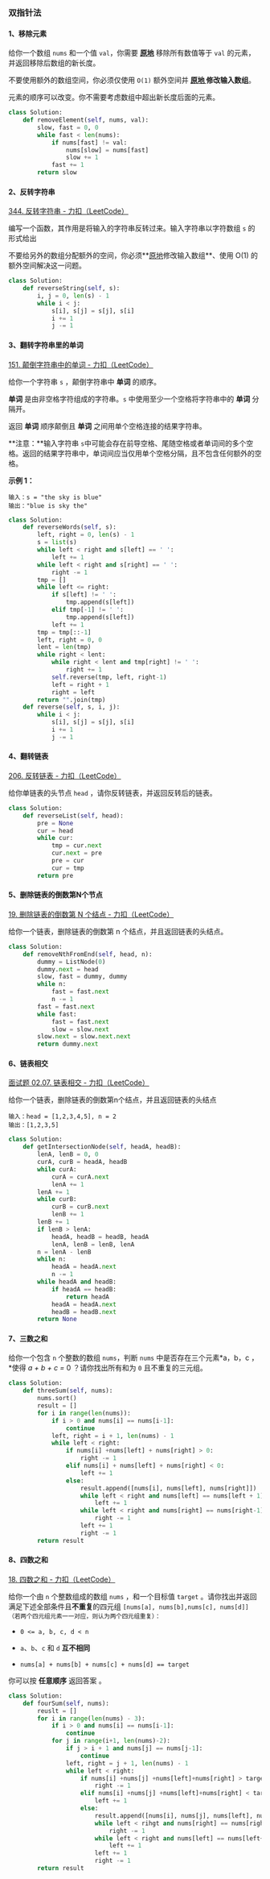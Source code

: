 ### 双指针法

#### 1、移除元素

给你一个数组 `nums` 和一个值 `val`，你需要 **[原地](https://baike.baidu.com/item/原地算法)** 移除所有数值等于 `val` 的元素，并返回移除后数组的新长度。

不要使用额外的数组空间，你必须仅使用 `O(1)` 额外空间并 **[原地 ](https://baike.baidu.com/item/原地算法)修改输入数组**。

元素的顺序可以改变。你不需要考虑数组中超出新长度后面的元素。

```python
class Solution:
    def removeElement(self, nums, val):
        slow, fast = 0, 0
        while fast < len(nums):
            if nums[fast] != val:
                nums[slow] = nums[fast]
                slow += 1
            fast += 1
        return slow
```

#### 2、反转字符串

[344. 反转字符串 - 力扣（LeetCode）](https://leetcode.cn/problems/reverse-string/)

编写一个函数，其作用是将输入的字符串反转过来。输入字符串以字符数组 `s` 的形式给出

不要给另外的数组分配额外的空间，你必须**[原地](https://baike.baidu.com/item/原地算法)修改输入数组**、使用 O(1) 的额外空间解决这一问题。

```python
class Solution:
    def reverseString(self, s):
        i, j = 0, len(s) - 1
        while i < j:
            s[i], s[j] = s[j], s[i]
            i += 1
            j -= 1
```

#### 3、翻转字符串里的单词

[151. 颠倒字符串中的单词 - 力扣（LeetCode）](https://leetcode.cn/problems/reverse-words-in-a-string/)

给你一个字符串 `s` ，颠倒字符串中 **单词** 的顺序。

**单词** 是由非空格字符组成的字符串。`s` 中使用至少一个空格将字符串中的 **单词** 分隔开。

返回 **单词** 顺序颠倒且 **单词** 之间用单个空格连接的结果字符串。

**注意：**输入字符串 `s`中可能会存在前导空格、尾随空格或者单词间的多个空格。返回的结果字符串中，单词间应当仅用单个空格分隔，且不包含任何额外的空格。

**示例 1：**

```
输入：s = "the sky is blue"
输出："blue is sky the"
```

```python
class Solution:
    def reverseWords(self, s):
        left, right = 0, len(s) - 1
        s = list(s)
        while left < right and s[left] == ' ':
            left += 1
        while left < right and s[right] == ' ':
            right -= 1
        tmp = []
        while left <= right:
            if s[left] != ' ':
                tmp.append(s[left])
            elif tmp[-1] != ' ':
                tmp.append(s[left])
            left += 1
        tmp = tmp[::-1]
        left, right = 0, 0
        lent = len(tmp)
        while right < lent:
            while right < lent and tmp[right] != ' ':
                right += 1
            self.reverse(tmp, left, right-1)
            left = right + 1
            right = left
        return "".join(tmp)
    def reverse(self, s, i, j):
        while i < j:
            s[i], s[j] = s[j], s[i]
            i += 1
            j -= 1
```

#### 4、翻转链表

[206. 反转链表 - 力扣（LeetCode）](https://leetcode.cn/problems/reverse-linked-list/)

给你单链表的头节点 `head` ，请你反转链表，并返回反转后的链表。

```python
class Solution:
    def reverseList(self, head):
        pre = None
        cur = head
        while cur:
            tmp = cur.next
            cur.next = pre
            pre = cur
            cur = tmp
        return pre
```

#### 5、删除链表的倒数第N个节点

[19. 删除链表的倒数第 N 个结点 - 力扣（LeetCode）](https://leetcode.cn/problems/remove-nth-node-from-end-of-list/)

给你一个链表，删除链表的倒数第 n 个结点，并且返回链表的头结点。

```python
class Solution:
    def removeNthFromEnd(self, head, n):
        dummy = ListNode(0)
        dummy.next = head
        slow, fast = dummy, dummy
        while n:
            fast = fast.next
            n -= 1
        fast = fast.next
        while fast:
            fast = fast.next
            slow = slow.next
        slow.next = slow.next.next
        return dummy.next
```

#### 6、链表相交

[面试题 02.07. 链表相交 - 力扣（LeetCode）](https://leetcode.cn/problems/intersection-of-two-linked-lists-lcci/)

给你一个链表，删除链表的倒数第n个结点，并且返回链表的头结点

```
输入：head = [1,2,3,4,5], n = 2
输出：[1,2,3,5]
```

```python
class Solution:
    def getIntersectionNode(self, headA, headB):
        lenA, lenB = 0, 0
        curA, curB = headA, headB
        while curA:
            curA = curA.next
            lenA += 1
        lenA += 1
        while curB:
            curB = curB.next
            lenB += 1
        lenB += 1
        if lenB > lenA:
            headA, headB = headB, headA
            lenA, lenB = lenB, lenA
        n = lenA - lenB
        while n:
            headA = headA.next
            n -= 1
        while headA and headB:
            if headA == headB:
                return headA
            headA = headA.next
            headB = headB.next
        return None
```

#### 7、三数之和

给你一个包含 `n` 个整数的数组 `nums`，判断 `nums` 中是否存在三个元素*a，b，c ，*使得 *a + b + c =* 0 ？请你找出所有和为 `0` 且不重复的三元组。

```python
class Solution:
    def threeSum(self, nums):
        nums.sort()
        result = []
        for i in range(len(nums)):
            if i > 0 and nums[i] == nums[i-1]:
                continue
            left, right = i + 1, len(nums) - 1
            while left < right:
                if nums[i] +nums[left] + nums[right] > 0:
                    right -= 1
                elif nums[i] + nums[left] + nums[right] < 0:
                    left += 1
                else:
                    result.append([nums[i], nums[left], nums[right]])
                    while left < right and nums[left] == nums[left + 1]:
                        left += 1
                    while left < right and nums[right] == nums[right-1]:
                        right -= 1
                    left += 1
                    right -= 1
        return result
```

#### 8、四数之和

[18. 四数之和 - 力扣（LeetCode）](https://leetcode.cn/problems/4sum/)

给你一个由 `n` 个整数组成的数组 `nums` ，和一个目标值 `target` 。请你找出并返回满足下述全部条件且**不重复**的四元组 `[nums[a], nums[b],nums[c], nums[d]] （若两个四元组元素一一对应，则认为两个四元组重复）：`

- `0 <= a, b, c, d < n`
- `a`、`b`、`c` 和 `d` **互不相同**

- `nums[a] + nums[b] + nums[c] + nums[d] == target`

你可以按 **任意顺序** 返回答案 。

```python
class Solution:
    def fourSum(self, nums):
        reuslt = []
        for i in range(len(nums) - 3):
            if i > 0 and nums[i] == nums[i-1]:
                continue
            for j in range(i+1, len(nums)-2):
                if j > i + 1 and nums[j] == nums[j-1]:
                    continue
                left, right = j + 1, len(nums) - 1
                while left < right:
                    if nums[i] +nums[j] +nums[left]+nums[right] > target:
                        right -= 1
                    elif nums[i] +nums[j] +nums[left]+nums[right] < target:
                        left += 1
                    else:
                        result.append([nums[i], nums[j], nums[left], nums[right]])
                        while left < rihgt and nums[right] == nums[right-1]:
                            right -= 1
                        while left < right and nums[left] == nums[left+1]:
                            left += 1
                        left += 1
                        right -= 1
        return result
```

